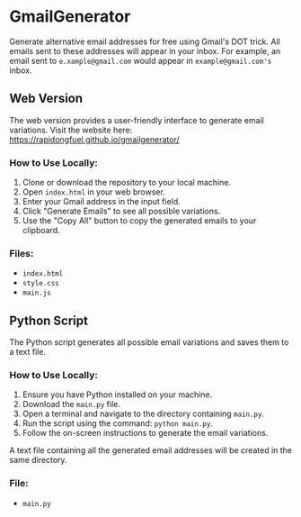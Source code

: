 
# GmailGenerator

Generate alternative email addresses for free using Gmail's DOT trick. All emails sent to these addresses will appear in your inbox. For example, an email sent to `e.xample@gmail.com` would appear in `example@gmail.com's` inbox.

## Web Version

The web version provides a user-friendly interface to generate email variations.
Visit the website here: https://rapidongfuel.github.io/gmailgenerator/ 

### How to Use Locally:
1. Clone or download the repository to your local machine.
2. Open `index.html` in your web browser.
3. Enter your Gmail address in the input field.
4. Click "Generate Emails" to see all possible variations.
5. Use the "Copy All" button to copy the generated emails to your clipboard.

### Files:
- `index.html`
- `style.css`
- `main.js`

## Python Script

The Python script generates all possible email variations and saves them to a text file.

### How to Use Locally:
1. Ensure you have Python installed on your machine.
2. Download the `main.py` file.
3. Open a terminal and navigate to the directory containing `main.py`.
4. Run the script using the command: `python main.py`.
5. Follow the on-screen instructions to generate the email variations.

A text file containing all the generated email addresses will be created in the same directory.

### File:
- `main.py`
